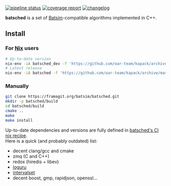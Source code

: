 [![pipeline status](https://framagit.org/batsim/batsched/badges/master/pipeline.svg)](https://framagit.org/batsim/batsched/pipelines)
[![coverage report](https://framagit.org/batsim/batsched/badges/master/coverage.svg)](http://batsim.gforge.inria.fr/batsched/coverage/)
[![changelog](https://img.shields.io/badge/doc-changelog-blue.svg)](./CHANGELOG.md)

**batsched** is a set of [Batsim]-compatible algorithms implemented in C++.

## Install
### For [Nix] users
``` bash
# Up-to-date version
nix-env -iA batsched_dev -f 'https://github.com/oar-team/kapack/archive/master.tar.gz'
# Latest release
nix-env -iA batsched -f 'https://github.com/oar-team/kapack/archive/master.tar.gz'
```

### Manually
``` bash
git clone https://framagit.org/batsim/batsched.git
mkdir -p batsched/build
cd batsched/build
cmake ..
make
make install
```

Up-to-date dependencies and versions are fully defined in [batsched's CI nix recipe](./release.nix).  
Here is a quick (and probably outdated) list:
- decent clang/gcc and cmake
- zmq (C and C++)
- redox (hiredis + libev)
- [loguru]
- [intervalset]
- decent boost, gmp, rapidjson, openssl...

[Batsim]: https://framagit.org/batsim/batsim/
[intervalset]: https://framagit.org/batsim/intervalset
[loguru]: https://github.com/emilk/loguru
[Nix]: https://nixos.org/nix/
